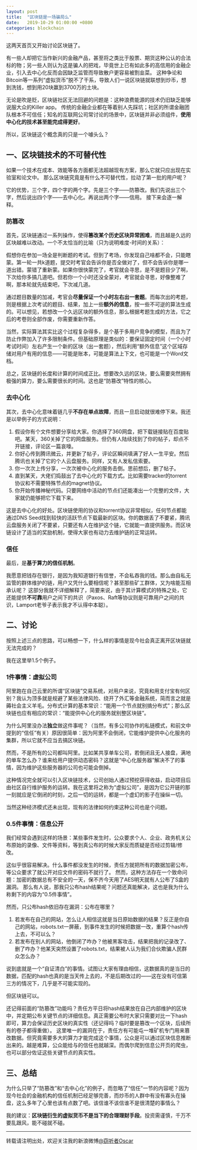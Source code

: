 ```yaml
---
layout: post
title:  "区块链是一场骗局么"
date:   2019-10-29 01:00:00 +0800
categories: blockchain
---
```


这两天首页又开始讨论区块链了。

有一些人却把它当作新兴的金融产品，甚至将之类比于股票、期货这种公认的合法标的物；另一些人则认为这是骗人的把戏，毕竟世上已有如此多的高信用的金融企业，引入去中心化反而会因缺乏监管而导致散户更容易被割韭菜。
这种争论和Bitcoin等一系列“虚拟货币”脱不了干系，导致人们一说区块链就联想到炒币，想到洗钱，想到用20块赢到3700万的土块。

无论是吹是贬，区块链社区无法回避的问题是：这种浪费能源的技术仍旧缺乏能够说服大众的Killer app。
传统的金融企业都在等着别人先踩坑；社区的所谓金融团队根本不可信任；知名的互联网公司常讨论的场景中，区块链并非必须组件，**使用中心化的技术甚至能完成得更好**。

所以，区块链这个概念真的只是一个噱头么？

## 一、区块链技术的不可替代性

如果一个技术在成本、效能等各方面都无法超越现有方案，那么它就只应出现在实验室和论文中。
那么区块链究竟是有什么不可替代性，拉动了第一批的用户呢？

它的优势，三个字，四个字的两个字。先是三个字——防篡改。我们先说出三个字，然后说出四个字——去中心化。再说出两个字——信用。
接下来会逐一解释。

### 防篡改

首先，区块链通过一系列操作，使得**篡改某个历史区块异常困难**，而且越是久远的区块越难以改动。一个不太恰当的比喻（只为说明难度-时间的关系）：

假想你在参加一场全是判断题的考试。但到了考场，你发现自己啥都不会，只能瞎蒙。第一轮一共k道题，提交时考官会告诉你是否全做对了，但不会告诉你是哪一道出错。蒙错了重新蒙。如果你很快蒙完了，考官就会寻思，是不是题目少了啊，下次给你多搞几道吧。但若你一个小时还没全蒙对，考官就会寻思，好像整难了啊，那本轮就先结束吧，下次减几道。

通过题目数量的加减，考官会**尽量保证一个小时左右出一套题**。而每次出的考题，则是根据上次考试的题目、结果，加上一些**额外的信息**，按一些不可逆的算法生成的。可以想见，若想改一个久远区块的额外信息，那么根据考题生成的方法，它之后的考卷则全部作废，你需要重新作答。

当然，实际算法其实比这个过程复杂得多，是个基于多用户竞争的模型，而且为了防止作弊加入了许多限制条件。但基础原理是类似的：要保证固定时间（一个小时考试时间）左右产生一个新的区块（出一套题），然后利用“额外信息”这个区域存储对用户有用的信息——可能是账本，可能是算法上下文，也可能是一个Word文档。

总之，区块链的长度和计算的时间成正比。想要改久远的区块，要么需要突然拥有极强的算力，要么需要很长的时间。这也是“防篡改”特性的核心。

### 去中心化

其次，去中心化意味着链几乎**不存在单点故障**，而且一旦启动就很难停下来。我还是以举例子的方式说明：

1. 假设你有个文件想要分享给大家。你选择了360网盘，把下载链接贴在百度贴吧。某天，360关掉了它的网盘服务。但仍有人陆续找到了你的帖子，却点不开链接，评论区一篇哀嚎。
2. 你好心传到腾讯微云，并更新了帖子，评论区瞬间填满了好人一生平安。然后腾讯也关掉了它的个人云盘服务。同样，又有人发私信索要。
3. 你一次次上传分享，一次次被中心化的服务击倒。思前想后，删了帖子。
4. 直到某天，大佬们捣鼓出了去中心化的下载方式。比如需要tracker的torrent协议和不需要特殊节点的magnet协议。
5. 你开始传播神秘代码。只要网络中活动的节点们还能凑出一个完整的文件，大家就仍能够把它下载下来。

这是去中心化的好处。区块链使用的协议和torrent协议非常相似，任何节点都能通过DNS Seed找到较快的活跃节点下载最新的区块。你的数据丢了不要紧，腾讯云盘服务关闭了不要紧，只要还有人在维护这个链，它就能一直提供服务。而区块链设计了适当的奖励机制，使得大家也有动力去维护链的正常运转。

### 信任

最后，是**基于算力的信任机制**。

我愿意把钱存在银行，是因为我知道银行有信誉，不会私吞我的钱。那么由自私无监管的群体维护的链，用户又凭什么要相信呢？甚至那些矿工群体，又为啥能互相承认呢？
这部分我就不详细解释了，简要来说，由于其计算模式的特殊之处，它还能提供**不可靠**用户之间下的共识（Paxos、Raft等协议则是可靠用户之间的共识，Lamport老爷子表示我才不认得中本聪）。

## 二、讨论

按照上述三点的思路，可以畅想一下，什么样的事情是现今社会真正离开区块链就无法完成的？

我在这里举1.5个例子。

### 1件事情：虚拟公司

阿里跑在自己云里的所谓“区块链”交易系统，对用户来说，究竟和用支付宝有何区别？我认为顶多就是规避了某些法律风险、绕开了外汇等金融系统，简而言之就是薅社会主义羊毛。分布式计算的基本常识：“能用一个节点就别搞分布式”；那么区块链也应有相应的常识：“能提供中心化的服务就别整区块链”。

为什么阿里没办法**独立**做这件事呢？（当然，有多公司协作的私链模式，和前文中提到的“信任”有关）原因很简单：因为阿里不会倒闭，它能维护提供中心化服务的集群，所以它就不应当去搞区块链。

然而，不是所有的公司都叫阿里。比如某共享单车公司，若倒闭且无人接盘，满地的单车怎么办？谁来给用户提供动态密码？这就是“中心化服务器”解决不了的事情，因为维护这些服务器的公司也可能会倒掉。

这种情况完全就可以引入区块链技术，公司创始人通过预挖获得收益，启动项目后由社区自行维护服务的运转。我在这里将之称为“虚拟公司”，是因为它公开链的那一刻就应是它倒闭的时刻，之后一切的运转，都是一个虚幻的影子在操纵一切。

当然这种经济模式还未出现，现有的法律如何约束这种公司也是个问题。

### 0.5件事情：信息公开

我们经常会遇到这样的场景：某些事件发生时，公众要求个人、企业、政务机关公布原始的录像、文件等资料，等到真公布的时候大家反而质疑是否经过剪辑/修改。

这似乎很容易解决。什么事件都没发生的时候，责任方就把所有的数据加密公布，等公众要求了就公开对应文件的密码不就行了。
然而，这种方法存在一个致命问题：加密的数据总有不安全的一天，保不齐今天用了AES明天就有人公布了S盒的漏洞。
那么有人说，那我只公布hash结果呢？问题还真能解决，这也是我为什么称剩下的内容为“0.5件事情”。

然而，只公布hash依旧存在漏洞：公布在哪里？
1. 若发布在自己的网站，怎么让人相信这就是当日原始数据的结果？反正是你自己的网站，robots.txt一屏蔽，到事件发生的时候把数据一改，重算个hash传上去，不可以么？
2. 若发布在别人的网站，他倒闭了咋办？他被黑客攻击，结果把我的记录改了、删了咋办？他某天突然设置了robots.txt，结果被人认为我们合伙欺骗人民群众怎么办？

说到底就是一个“自证清白”的事情。试图让大家有理由相信，这数据真的是当日的数据，匹配的hash也真的是当天传上去的，不是后期改过的——这在没有可信第三方的情况下，几乎是不可能实现的。

但区块链可以。

还记得前面的“防篡改”功能吗？责任方平日将hash结果放在自己内部维护的区块中，并定期公布关键节点的详细信息。真正需要公布时大家只需要对比一下hash即可，算力会保证历史区块的真实性（还记得吗？临时要是篡改一个区块，后续所有的卷子都得重做）。
这里唯一的漏洞在于，责任方有可能屯一堆矿机专门用来篡改数据。但究竟需要多大的算力才能完成这个事情，公众是可以通过区块信息推断出来的。越是难算，公众能给与的信任也就越深。而偶尔爬到信息公开页的爬虫，也可以部分佐证这些关键节点的真实性。

## 三、总结

为什么只举了“防篡改”和“去中心化”的例子，而忽略了“信任”一节的内容呢？因为现今社会的金融机构的信任机制已经足够完善，而炒币的人群中有没有寡头在操盘，这么多年了心里也该有点数了吧。该信谁不该信谁不是很清楚的事情么？

我的建议：**区块链衍生的虚拟货币不是当下的合理理财手段**。投资需谨慎，千万不要乱跟风，能不碰就不碰。


----------
转载请注明出处，欢迎关注我的新浪微博[@窃听者Oscar](http://weibo.com/u/2703572323)
